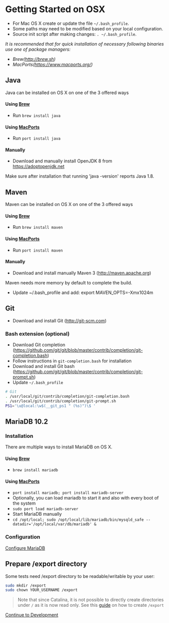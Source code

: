 # Getting Started on OSX

* For Mac OS X create or update the file `~/.bash_profile`.
* Some paths may need to be modified based on your local configuration.
* Source init script after making changes: `. ~/.bash_profile`.

<i>It is recommended that for quick installation of necessary following binaries use one of package managers:
  * Brew(http://brew.sh)
  * MacPorts(https://www.macports.org/)</i>

## Java

Java can be installed on OS X on one of the 3 offered ways

#### Using [Brew](http://brew.sh)
* Run `brew install java`

#### Using [MacPorts](https://www.macports.org/)
* Run `port install java`

#### Manually
* Download and manually install OpenJDK 8 from https://adoptopenjdk.net

Make sure after installation that running 'java -version' reports Java 1.8.

## Maven

Maven can be installed on OS X on one of the 3 offered ways

#### Using [Brew](http://brew.sh)
* Run `brew install maven`

#### Using [MacPorts](https://www.macports.org/)
* Run `port install maven`

#### Manually
* Download and install manually Maven 3 (http://maven.apache.org)

Maven needs more memory by default to complete the build.
 * Update ~/.bash_profile and add: export MAVEN_OPTS=-Xmx1024m

## Git
* Download and install Git (http://git-scm.com)

### Bash extension (optional)
* Download Git completion (https://github.com/git/git/blob/master/contrib/completion/git-completion.bash)
* Follow instructions in `git-completion.bash` for installation
* Download and install Git bash (https://github.com/git/git/blob/master/contrib/completion/git-prompt.sh)
* Update `~/.bash_profile`

```bash
# Git
. /usr/local/git/contrib/completion/git-completion.bash
. /usr/local/git/contrib/completion/git-prompt.sh
PS1='\u@local:\w$(__git_ps1 " (%s)")\$ '
```

## MariaDB 10.2

### Installation

There are multiple ways to install MariaDB on OS X.

#### Using [Brew](http://brew.sh)
 * `brew install mariadb`

#### Using [MacPorts](https://www.macports.org/)
 * `port install mariadb; port install mariadb-server`
 * Optionally, you can load mariadb to start it and also with every boot of the system
  * `sudo port load mariadb-server`
 * Start MariaDB manually
  * `cd /opt/local; sudo /opt/local/lib/mariadb/bin/mysqld_safe --datadir='/opt/local/var/db/mariadb' &`

### Configuration

[Configure MariaDB](./03-Configure-MariaDB.md#configure-mariadb)

## Prepare /export directory

Some tests need /export directory to be readable/writable by your user:
```bash
sudo mkdir /export
sudo chown YOUR_USERNAME /export
```

> Note that since Catalina, it is not possible to directly create directories under `/` as it is now read only. See this [guide](https://derflounder.wordpress.com/2020/01/18/creating-root-level-directories-and-symbolic-links-on-macos-catalina/) on how to create `/export`

[Continue to Development](./02-Building-whois.md#building-whois)
